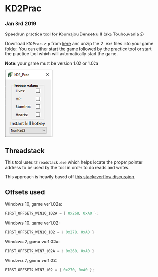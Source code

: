 # KD2Prac
### Jan 3rd 2019
Speedrun practice tool for Koumajou Densetsu II (aka Touhouvania 2)

Download `KD2Prac.zip` from [here](https://github.com/shadax1/KD2Prac/releases) and unzip the 2 .exe files into your game folder. You can either start the game followed by the practice tool or start the practice tool which will automatically start the game.

**Note:** your game must be version 1.02 or 1.02a

![demo pic](https://raw.githubusercontent.com/shadax1/KD2Prac/master/demo%20pic.png)

## Threadstack
This tool uses `threadstack.exe` which helps locate the proper pointer address to be used by the tool in order to do reads and writes.

This approach is heavily based off [this stackoverflow discussion](https://stackoverflow.com/questions/28620186/using-pointers-found-in-cheat-engine-in-c-sharp).

## Offsets used
Windows 10, game ver1.02a:
```csharp
FIRST_OFFSETS_WIN10_102A = { 0x268, 0xA0 };
```
Windows 10, game ver1.02:
```csharp
FIRST_OFFSETS_WIN10_102 = { 0x278, 0xA0 };
```
Windows 7, game ver1.02a:
```csharp
FIRST_OFFSETS_WIN7_102A = { 0x260, 0xA0 };
```
Windows 7, game ver1.02:
```csharp
FIRST_OFFSETS_WIN7_102 = { 0x270, 0xA0 };
```
